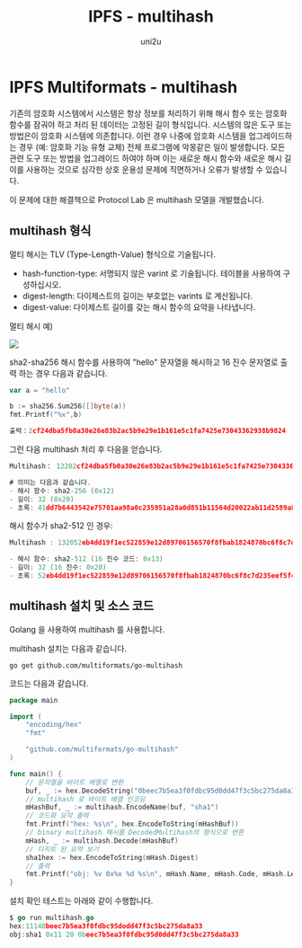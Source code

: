 ﻿---
layout: post
title: "IPFS - multihash"
categories:
  - IPFS_Review
tags:
  - IPFS_multihash
lang: ko
author: "uni2u"
meta: "Springfield"
---

# IPFS Multiformats - multihash

기존의 암호화 시스템에서 시스템은 항상 정보를 처리하기 위해 해시 함수 또는 암호화 함수를 잠궈야 하고 처리 된 데이터는 고정된 길이 형식입니다. 시스템의 많은 도구 또는 방법은이 암호화 시스템에 의존합니다. 이런 경우 나중에 암호화 시스템을 업그레이드하는 경우 (예: 암호화 기능 유형 교체) 전체 프로그램에 악몽같은 일이 발생합니다. 모든 관련 도구 또는 방법을 업그레이드 하여야 하며 이는 새로운 해시 함수와 새로운 해시 길이를 사용하는 것으로 심각한 상호 운용성 문제에 직면하거나 오류가 발생할 수 있습니다.

이 문제에 대한 해결책으로 Protocol Lab 은 multihash 모델을 개발했습니다.

## multihash 형식

멀티 해시는 TLV (Type-Length-Value) 형식으로 기술됩니다.

- hash-function-type: 서명되지 않은 varint 로 기술됩니다. 테이블을 사용하여 구성하십시오.
- digest-length: 다이제스트의 길이는 부호없는 varints 로 계산됩니다.
- digest-value: 다이제스트 길이를 갖는 해시 함수의 요약을 나타냅니다.

멀티 해시 예)

![](https://raw.githubusercontent.com/multiformats/multiformats/eb22cd807db692877a9094b5bfb4d2997fd0278a/img/multihash.006.jpg)

sha2-sha256 해시 함수를 사용하여 "hello" 문자열을 해시하고 16 진수 문자열로 출력 하는 경우 다음과 같습니다.

```go
var a = "hello"

b := sha256.Sum256([]byte(a))
fmt.Printf("%x",b)

출력：2cf24dba5fb0a30e26e83b2ac5b9e29e1b161e5c1fa7425e73043362938b9824
```

그런 다음 multihash 처리 후 다음을 얻습니다.

```go
Multihash： 12202cf24dba5fb0a30e26e83b2ac5b9e29e1b161e5c1fa7425e73043362938b9824

# 의미는 다음과 같습니다.
- 해시 함수: sha2-256 (0x12)
- 길이: 32 (0x20)
- 초록: 41dd7b6443542e75701aa98a0c235951a28a0d851b11564d20022ab11d2589a8
```

해시 함수가 sha2-512 인 경우:

```go
Multihash : 132052eb4dd19f1ec522859e12d89706156570f8fbab1824870bc6f8c7d235eef5f4

- 해시 함수: sha2-512 (16 진수 코드: 0x13)
- 길이: 32 (16 진수: 0x20)
- 초록: 52eb4dd19f1ec522859e12d89706156570f8fbab1824870bc6f8c7d235eef5f4
```

## multihash 설치 및 소스 코드

Golang 을 사용하여 multihash 를 사용합니다.

multihash 설치는 다음과 같습니다.

`go get github.com/multiformats/go-multihash`

코드는 다음과 같습니다.

```go
package main

import (
    "encoding/hex"
    "fmt"

    "github.com/multiformats/go-multihash"
)

func main() {
    // 문자열을 바이트 배열로 변환
    buf, _ := hex.DecodeString("0beec7b5ea3f0fdbc95d0dd47f3c5bc275da8a33")
    // multihash 로 바이트 배열 인코딩
    mHashBuf, _ := multihash.EncodeName(buf, "sha1")
    // 코드화 요약 출력
    fmt.Printf("hex: %s\n", hex.EncodeToString(mHashBuf))
    // binary multihash 해시를 DecodedMultihash의 형식으로 변환
    mHash, _ := multihash.Decode(mHashBuf)
    // 디지트 된 요약 보기
    sha1hex := hex.EncodeToString(mHash.Digest)
    // 출력
    fmt.Printf("obj: %v 0x%x %d %s\n", mHash.Name, mHash.Code, mHash.Length, sha1hex)
}
```

설치 확인 테스트는 아래와 같이 수행합니다.

```go
$ go run multihash.go
hex:11140beec7b5ea3f0fdbc95dodd47f3c5bc275da8a33
obj:sha1 0x11 20 0beec7b5ea3f0fdbc95d0dd47f3c5bc275da8a33
```

